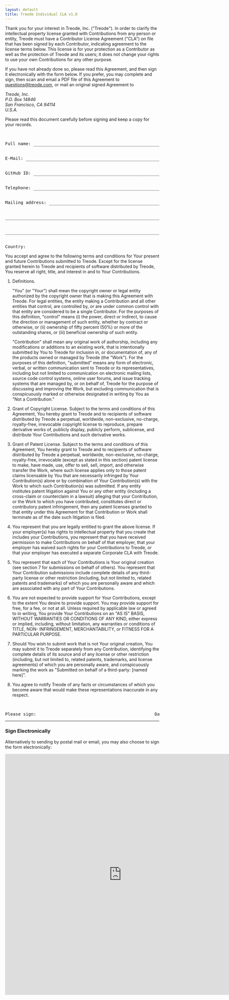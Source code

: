 ```yaml
---
layout: default
title: Treode Individual CLA v1.0
---
```


Thank you for your interest in Treode, Inc. ("Treode"). In order to clarify the intellectual
property license granted with Contributions from any person or entity, Treode must have a
Contributor License Agreement ("CLA") on file that has been signed by each Contributor, indicating
agreement to the license terms below. This license is for your protection as a Contributor as well
as the protection of Treode and its users; it does not change your rights to use your own 
Contributions for any other purpose. 

If you have not already done so, please read this Agreement, and then sign it electronically with
the form below. If you prefer, you may complete and sign, then scan and email a PDF file of this
Agreement to [questions@treode.com](mailto:questions@treode.com), or mail an original signed
Agreement to

<i>
Treode, Inc.<br>
P.O. Box 14846<br>
San Francisco, CA 94114<br>
U.S.A.
</i>

Please read this document carefully before signing and keep a copy for your records.


<pre>


Full name: ______________________________________________________________________________

    
E-Mail: _________________________________________________________________________________

    
GitHub ID: ______________________________________________________________________________

    
Telephone: ______________________________________________________________________________

    
Mailing address: ________________________________________________________________________

    
_________________________________________________________________________________________


_________________________________________________________________________________________

    
Country: ________________________________________________________________________________
</pre>

   
You accept and agree to the following terms and conditions for Your present and future Contributions
submitted to Treode. Except for the license granted herein to Treode and recipients of software
distributed by Treode, You reserve all right, title, and interest in and to Your Contributions.

1.  Definitions.

    "You" (or "Your") shall mean the copyright owner or legal entity authorized by the copyright
    owner that is making this Agreement with Treode. For legal entities, the entity making a
    Contribution and all other entities that control, are controlled by, or are under common control
    with that entity are considered to be a single Contributor. For the purposes of this definition,
    "control" means (i) the power, direct or indirect, to cause the direction or management of such
    entity, whether by contract or otherwise, or (ii) ownership of fifty percent (50%) or more of
    the outstanding shares, or (iii) beneficial ownership of such entity.

    "Contribution" shall mean any original work of authorship, including any modifications or
    additions to an existing work, that is intentionally submitted by You to Treode for inclusion
    in, or documentation of, any of the products owned or managed by Treode (the "Work"). For the
    purposes of this definition, "submitted" means any form of electronic, verbal, or written
    communication sent to Treode or its representatives, including but not limited to communication
    on electronic mailing lists, source code control systems, online user forums, and issue tracking
    systems that are managed by, or on behalf of, Treode for the purpose of discussing and improving
    the Work, but excluding communication that is conspicuously marked or otherwise designated in
    writing by You as "Not a Contribution."

2.  Grant of Copyright License. Subject to the terms and conditions of this Agreement, You hereby
grant to Treode and to recipients of software distributed by Treode a perpetual, worldwide, 
non-exclusive, no-charge, royalty-free, irrevocable copyright license to reproduce, prepare
derivative works of, publicly display, publicly perform, sublicense, and distribute Your
Contributions and such derivative works.

3.  Grant of Patent License. Subject to the terms and conditions of this Agreement, You hereby grant
to Treode and to recipients of software distributed by Treode a perpetual, worldwide, non-exclusive,
no-charge, royalty-free, irrevocable (except as stated in this section) patent license to make, have
made, use, offer to sell, sell, import, and otherwise transfer the Work, where such license applies
only to those patent claims licensable by You that are necessarily infringed by Your Contribution(s)
alone or by combination of Your Contribution(s) with the Work to which such Contribution(s) was
submitted. If any entity institutes patent litigation against You or any other entity (including a
cross-claim or counterclaim in a lawsuit) alleging that your Contribution, or the Work to which you
have contributed, constitutes direct or contributory patent infringement, then any patent licenses
granted to that entity under this Agreement for that Contribution or Work shall terminate as of the
date such litigation is filed.

4.  You represent that you are legally entitled to grant the above license. If your employer(s) has
rights to intellectual property that you create that includes your Contributions, you represent that
you have received permission to make Contributions on behalf of that employer, that your employer
has waived such rights for your Contributions to Treode, or that your employer has executed a
separate Corporate CLA with Treode.

5.  You represent that each of Your Contributions is Your original creation (see section 7 for
submissions on behalf of others). You represent that Your Contribution submissions include complete
details of any third-party license or other restriction (including, but not limited to, related
patents and trademarks) of which you are personally aware and which are associated with any part of
Your Contributions.

6.  You are not expected to provide support for Your Contributions, except to the extent You desire
to provide support. You may provide support for free, for a fee, or not at all. Unless required by
applicable law or agreed to in writing, You provide Your Contributions on an "AS IS" BASIS, WITHOUT
WARRANTIES OR CONDITIONS OF ANY KIND, either express or implied, including, without limitation, any
warranties or conditions of TITLE, NON- INFRINGEMENT, MERCHANTABILITY, or FITNESS FOR A PARTICULAR
PURPOSE.

7.  Should You wish to submit work that is not Your original creation, You may submit it to Treode
separately from any Contribution, identifying the complete details of its source and of any license
or other restriction (including, but not limited to, related patents, trademarks, and license
agreements) of which you are personally aware, and conspicuously marking the work as "Submitted on
behalf of a third-party: [named here]".

8.  You agree to notify Treode of any facts or circumstances of which you become aware that would
make these representations inaccurate in any respect.


<pre>


Please sign: ____________________________________________ Date: _________________________
</pre>

- - -

### Sign Electronically

Alternatively to sending by postal mail or email, you may also choose to sign the form
electronically:

<iframe src="https://docs.google.com/forms/d/1OmEaFyguVhMxz-GmSC-LbOAGpexxrziY0A48rMQUbbw/viewform?embedded=true" width="760" height="786" frameborder="0" marginheight="0" marginwidth="0">Loading...</iframe>
